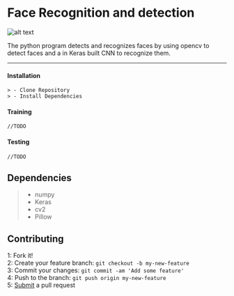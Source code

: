 Face Recognition and detection
===================

![alt text](https://s3.amazonaws.com/keras.io/img/keras-logo-2018-large-1200.png)

The python program detects and recognizes faces by using opencv to detect faces and a in Keras built CNN to recognize them.

----------

#### <i class="icon-down-big"></i> Installation

	> - Clone Repository
	> - Install Dependencies

#### <i class="icon-ccw"></i> Training

	//TODO

#### <i class="icon-right-big"></i> Testing

	//TODO



Dependencies
-------------------

> - numpy
> - Keras
> - cv2
> - Pillow

Contributing
-------------------
1: Fork it! <br>
2: Create your feature branch: `git checkout -b my-new-feature` <br>
3: Commit your changes: `git commit -am 'Add some feature'` <br>
4: Push to the branch: `git push origin my-new-feature` <br>
5: [Submit](https://help.github.com/articles/about-pull-requests/) a pull request <br>
